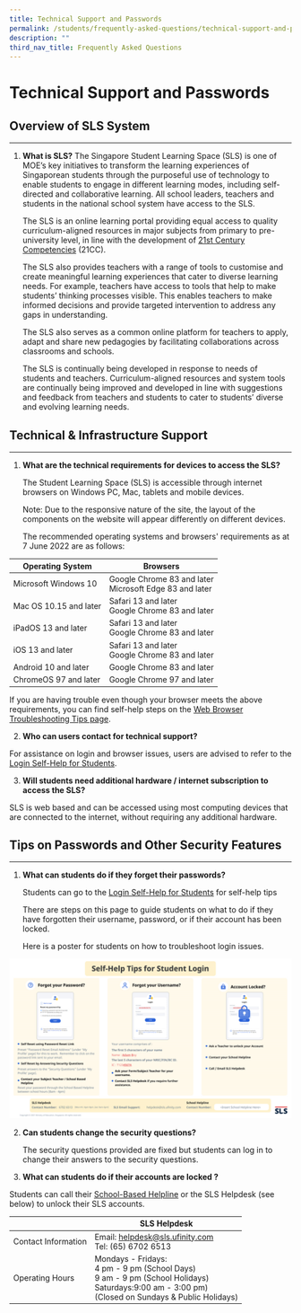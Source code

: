 ```yaml
---
title: Technical Support and Passwords
permalink: /students/frequently-asked-questions/technical-support-and-passwords/
description: ""
third_nav_title: Frequently Asked Questions
---
```

Technical Support and Passwords
===================

Overview of SLS System
----------------------

---

1. **What is SLS?** The Singapore Student Learning Space (SLS) is one of MOE’s key initiatives to transform the learning experiences of Singaporean students through the purposeful use of technology to enable students to engage in different learning modes, including self-directed and collaborative learning. All school leaders, teachers and students in the national school system have access to the SLS.
    
    The SLS is an online learning portal providing equal access to quality curriculum-aligned resources in major subjects from primary to pre-university level, in line with the development of [21st Century Competencies](https://www.moe.gov.sg/education-in-sg/21st-century-competencies) (21CC).
    
    The SLS also provides teachers with a range of tools to customise and create meaningful learning experiences that cater to diverse learning needs. For example, teachers have access to tools that help to make students’ thinking processes visible. This enables teachers to make informed decisions and provide targeted intervention to address any gaps in understanding.
    
    The SLS also serves as a common online platform for teachers to apply, adapt and share new pedagogies by facilitating collaborations across classrooms and schools.
    
    The SLS is continually being developed in response to needs of students and teachers. Curriculum-aligned resources and system tools are continually being improved and developed in line with suggestions and feedback from teachers and students to cater to students’ diverse and evolving learning needs.
 
Technical &amp; Infrastructure Support
--------------------------------------

---

1. **What are the technical requirements for devices to access the SLS?**
    
     The Student Learning Space (SLS) is accessible through internet browsers on Windows PC, Mac, tablets and mobile devices.
    
     Note: Due to the responsive nature of the site, the layout of the components on the website will appear differently on different devices.
    
     The recommended operating systems and browsers' requirements as at 7 June 2022 are as follows:
		 
|Operating System|Browsers|
|--- |--- |
|Microsoft Windows 10|Google Chrome 83 and later<br>Microsoft Edge 83 and later|
|Mac OS 10.15 and later|Safari 13 and later<br>            Google Chrome 83 and later|
|iPadOS 13 and later|Safari 13 and later<br>                       Google Chrome 83 and later|
|iOS 13 and later|Safari 13 and later<br>                          Google Chrome 83 and later|
|Android 10 and later|Google Chrome 83 and later|
|ChromeOS 97 and later|Google Chrome 97 and later|

       
    
If you are having trouble even though your browser meets the above requirements, you can find self-help steps on the [Web Browser Troubleshooting Tips page](/login-troubleshooting/Technical-Issues/WebBrowserTroubleshooting/).

2. **Who can users contact for technical support?**
    
For assistance on login and browser issues, users are advised to refer to the [Login Self-Help for Students](/login-troubleshooting/Login-Self-Help-for-Students/LoginMIMSStudent/).

3. **Will students need additional hardware / internet subscription to access the SLS?**
    
SLS is web based and can be accessed using most computing devices that are connected to the internet, without requiring any additional hardware.
 
  
Tips on Passwords and Other Security Features
----------------------------------

---

1. **What can students do if they forget their passwords?**
    
    Students can go to the [Login Self-Help for Students](/login-troubleshooting/Login-Self-Help-for-Students/LoginMIMSStudent/) for self-help tips
    
    There are steps on this page to guide students on what to do if they have forgotten their username, password, or if their account has been locked.
    
    Here is a poster for students on how to troubleshoot login issues.
    
<a href="/images/4Troubleshooting/Self-help%20tips%20for%20student%20login.png" target="\_blank"><img src="/images/4Troubleshooting/Self-help%20tips%20for%20student%20login.png"></a>

2. **Can students change the security questions?**
    
    The security questions provided are fixed but students can log in to change their answers to the security questions.
	
3. **What can students do if their accounts are locked ?**
    
Students can call their [School-Based Helpline](/login-troubleshooting/SchoolBasedHelpline/) or the SLS Helpdesk (see below) to unlock their SLS accounts.
    
||SLS Helpdesk|
|--- |--- |
|Contact Information|Email: helpdesk@sls.ufinity.com<br>Tel: (65) 6702 6513|
|Operating Hours|Mondays - Fridays: <br>                           4 pm - 9 pm (School Days) <br> 9 am - 9 pm (School Holidays)<br>Saturdays:9:00 am - 3:00 pm)<br>(Closed on Sundays &amp; Public Holidays)|